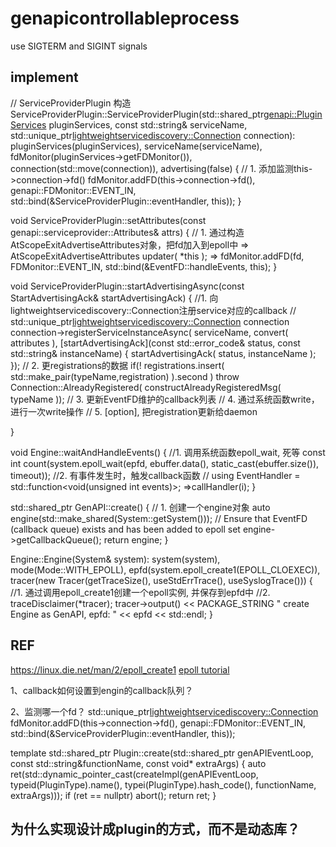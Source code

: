 # genapicontrollableprocess
use SIGTERM and SIGINT signals

## implement
// ServiceProviderPlugin 构造
ServiceProviderPlugin::ServiceProviderPlugin(std::shared_ptr<genapi::PluginServices> pluginServices,
                                             const std::string& serviceName,
                                             std::unique_ptr<lightweightservicediscovery::Connection> connection):
    pluginServices(pluginServices),
    serviceName(serviceName),
    fdMonitor(pluginServices->getFDMonitor()),
    connection(std::move(connection)),
    advertising(false)
{
    // 1. 添加监测this->connection->fd()
    fdMonitor.addFD(this->connection->fd(),
                    genapi::FDMonitor::EVENT_IN,
                    std::bind(&ServiceProviderPlugin::eventHandler,
                              this));
}

void ServiceProviderPlugin::setAttributes(const genapi::serviceprovider::Attributes& attrs)
{
    // 1. 通过构造AtScopeExitAdvertiseAttributes对象，把fd加入到epoll中
    => AtScopeExitAdvertiseAttributes updater( *this );
    => fdMonitor.addFD(fd, FDMonitor::EVENT_IN, std::bind(&EventFD::handleEvents, this);
}

void ServiceProviderPlugin::startAdvertisingAsync(const StartAdvertisingAck& startAdvertisingAck)
{
    //1. 向lightweightservicediscovery::Connection注册service对应的callback
    // std::unique_ptr<lightweightservicediscovery::Connection> connection
    connection->registerServiceInstanceAsync( serviceName,
                                              convert( attributes ),
                                              [startAdvertisingAck](const std::error_code& status, const std::string& instanceName)
                                              {
                                                  startAdvertisingAck( status, instanceName );
                                              });
    // 2. 更registrations的数据
    if(! registrations.insert( std::make_pair(typeName,registration) ).second )
         throw Connection::AlreadyRegistered( constructAlreadyRegisteredMsg( typeName ));
    // 3. 更新EventFD维护的callback列表
    // 4. 通过系统函数write，进行一次write操作
    // 5. [option], 把registration更新给daemon

}


void Engine::waitAndHandleEvents()
{
    //1. 调用系统函数epoll_wait, 死等
    const int count(system.epoll_wait(epfd, ebuffer.data(), static_cast<int>(ebuffer.size()), timeout));
    //2. 有事件发生时，触发callback函数
    // using EventHandler = std::function<void(unsigned int events)>;
    =>callHandler(i);
}

std::shared_ptr<GenAPI> GenAPI::create()
{
    // 1. 创建一个engine对象
    auto engine(std::make_shared<Engine>(System::getSystem()));
    // Ensure that EventFD (callback queue) exists and has been added to epoll set
    engine->getCallbackQueue();
    return engine;
}

Engine::Engine(System& system):
    system(system),
    mode(Mode::WITH_EPOLL),
    epfd(system.epoll_create1(EPOLL_CLOEXEC)),
    tracer(new Tracer(getTraceSize(), useStdErrTrace(), useSyslogTrace()))
{
    //1. 通过调用epoll_create1创建一个epoll实例, 并保存到epfd中
    //2.
    traceDisclaimer(*tracer);
    tracer->output() << PACKAGE_STRING " create Engine as GenAPI, epfd: " << epfd
                     << std::endl;
}
## REF
https://linux.die.net/man/2/epoll_create1
[epoll tutorial](https://www.suchprogramming.com/epoll-in-3-easy-steps/)

1、callback如何设置到engin的callback队列？

2、监测哪一个fd？
std::unique_ptr<lightweightservicediscovery::Connection>
fdMonitor.addFD(this->connection->fd(),
                    genapi::FDMonitor::EVENT_IN,
                    std::bind(&ServiceProviderPlugin::eventHandler,
                              this));

template <typename PluginType>
std::shared_ptr<PluginType> Plugin::create(std::shared_ptr<GenAPIEventLoop> genAPIEventLoop, const std::string&functionName, const void* extraArgs)
{
    auto ret(std::dynamic_pointer_cast<PluginType>(createImpl(genAPIEventLoop, typeid(PluginType).name(), typei(PluginType).hash_code(), functionName, extraArgs)));
    if (ret == nullptr)
        abort();
    return ret;
}

## 为什么实现设计成plugin的方式，而不是动态库？


